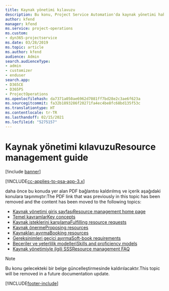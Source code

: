 ```yaml
---
title: Kaynak yönetimi kılavuzu
description: Bu konu, Project Service Automation'da kaynak yönetimi hakkında bilgilere bağlantı sağlar.
author: kfend
manager: kfend
ms.service: project-operations
ms.custom:
- dyn365-projectservice
ms.date: 03/28/2019
ms.topic: article
ms.author: kfend
audience: Admin
search.audienceType:
- admin
- customizer
- enduser
search.app:
- D365CE
- D365PS
- ProjectOperations
ms.openlocfilehash: da7371a050ae6962d7081ff7bd28e2c3ae6f623a
ms.sourcegitcommit: fa32b1893286f20271fa4ec4be8fc68bd135f53c
ms.translationtype: HT
ms.contentlocale: tr-TR
ms.lasthandoff: 02/15/2021
ms.locfileid: "5275157"
---
```

# <a name="resource-management-guide"></a><span data-ttu-id="07c0c-103">Kaynak yönetimi kılavuzu</span><span class="sxs-lookup"><span data-stu-id="07c0c-103">Resource management guide</span></span>

[!include [banner](../../includes/psa-now-project-operations.md)]

[!INCLUDE[cc-applies-to-psa-app-3.x](../../includes/cc-applies-to-psa-app-3x.md)]

<span data-ttu-id="07c0c-104">daha önce bu konuda yer alan PDF bağlantısı kaldırılmış ve içerik aşağıdaki konulara taşınmıştır:</span><span class="sxs-lookup"><span data-stu-id="07c0c-104">The PDF link that was previously in this topic has been removed and the content has been moved to the following topics:</span></span>

- [<span data-ttu-id="07c0c-105">Kaynak yönetimi giriş sayfası</span><span class="sxs-lookup"><span data-stu-id="07c0c-105">Resource management home page</span></span>](../resource-management-home-page.md)
- [<span data-ttu-id="07c0c-106">Temel kavramlar</span><span class="sxs-lookup"><span data-stu-id="07c0c-106">Key concepts</span></span>](../reports-key-concepts.md)
- [<span data-ttu-id="07c0c-107">Kaynak isteklerini karşılama</span><span class="sxs-lookup"><span data-stu-id="07c0c-107">Fulfilling resource requests</span></span>](../resource-management-fulfill-requests.md)
- [<span data-ttu-id="07c0c-108">Kaynak önerme</span><span class="sxs-lookup"><span data-stu-id="07c0c-108">Proposing resources</span></span>](../resource-management-propose-resources.md)
- [<span data-ttu-id="07c0c-109">Kaynakları ayırma</span><span class="sxs-lookup"><span data-stu-id="07c0c-109">Booking resources</span></span>](../resource-management-book-resources-scheduleboard.md)
- [<span data-ttu-id="07c0c-110">Gereksinimleri geçici ayırma</span><span class="sxs-lookup"><span data-stu-id="07c0c-110">Soft-book requirements</span></span>](../resource-management-softbook-requirements.md)
- [<span data-ttu-id="07c0c-111">Beceriler ve yeterlilik modelleri</span><span class="sxs-lookup"><span data-stu-id="07c0c-111">Skills and proficiency models</span></span>](../resource-management-skills-proficiency.md)
- [<span data-ttu-id="07c0c-112">Kaynak yönetimiyle ilgili SSS</span><span class="sxs-lookup"><span data-stu-id="07c0c-112">Resource management FAQ</span></span>](../resource-management-faq.md)

> [!NOTE]
> <span data-ttu-id="07c0c-113">Bu konu gelecekteki bir belge güncelleştirmesinde kaldırılacaktır.</span><span class="sxs-lookup"><span data-stu-id="07c0c-113">This topic will be removed in a future documentation update.</span></span> 


[!INCLUDE[footer-include](../../includes/footer-banner.md)]
